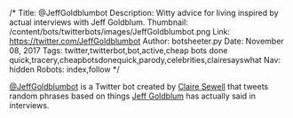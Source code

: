 /*
Title: @JeffGoldblumbot
Description: Witty advice for living inspired by actual interviews with Jeff Goldblum.
Thumbnail: /content/bots/twitterbots/images/JeffGoldblumbot.png
Link: https://twitter.com/JeffGoldblumbot
Author: botsheeter.py
Date: November 08, 2017
Tags: twitter,twitterbot,bot,active,cheap bots done quick,tracery,cheapbotsdonequick,parody,celebrities,clairesayswhat
Nav: hidden
Robots: index,follow
*/

[@JeffGoldblumbot](https://twitter.com/JeffGoldblumbot) is a Twitter bot created by [Claire Sewell](https://twitter.com/clairesayswhat) that tweets random phrases based on things [Jeff Goldblum](https://en.wikipedia.org/wiki/Jeff_Goldblum) has actually said in interviews.
